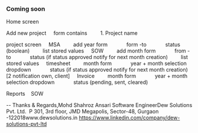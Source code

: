 ### Coming soon

Home screen

Add new project
    form contains
        1. Project name


project screen
    MSA
        add year form
            form -to
            status (boolean)
        list stored values
    SOW
        add month form
            from - to
            status (if status approved notify for next month creation)
        list stored values
    timesheet
        month form
            year + month selection dropdown
            status (if status approved notify for next month creation) [2 notification own, client]
    Invoice
        month form
            year + month selection dropdown
            status (pending, sent, cleared)


Reports
   SOW
        
    

-- 
Thanks & Regards,Mohd Shahroz Ansari
Software EngineerDew Solutions Pvt. Ltd. 
P 301, 3rd floor, JMD Megapolis, Sector-48, Gurgaon -122018www.dewsolutions.in
https://www.linkedin.com/company/dew-solutions-pvt-ltd